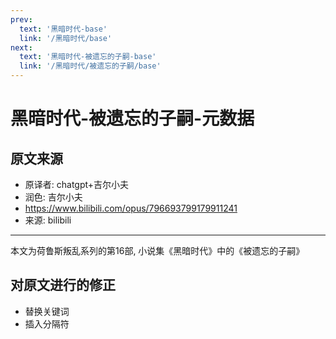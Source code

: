 ```yaml
---
prev:
  text: '黑暗时代-base'
  link: '/黑暗时代/base'
next:
  text: '黑暗时代-被遗忘的子嗣-base'
  link: '/黑暗时代/被遗忘的子嗣/base'
---
```


# 黑暗时代-被遗忘的子嗣-元数据

## 原文来源

+ 原译者: chatgpt+吉尔小夫
+ 润色: 吉尔小夫
+ <https://www.bilibili.com/opus/796693799179911241>
+ 来源: bilibili

--------

本文为荷鲁斯叛乱系列的第16部, 小说集《黑暗时代》中的《被遗忘的子嗣》

## 对原文进行的修正

+ 替换关键词
+ 插入分隔符
